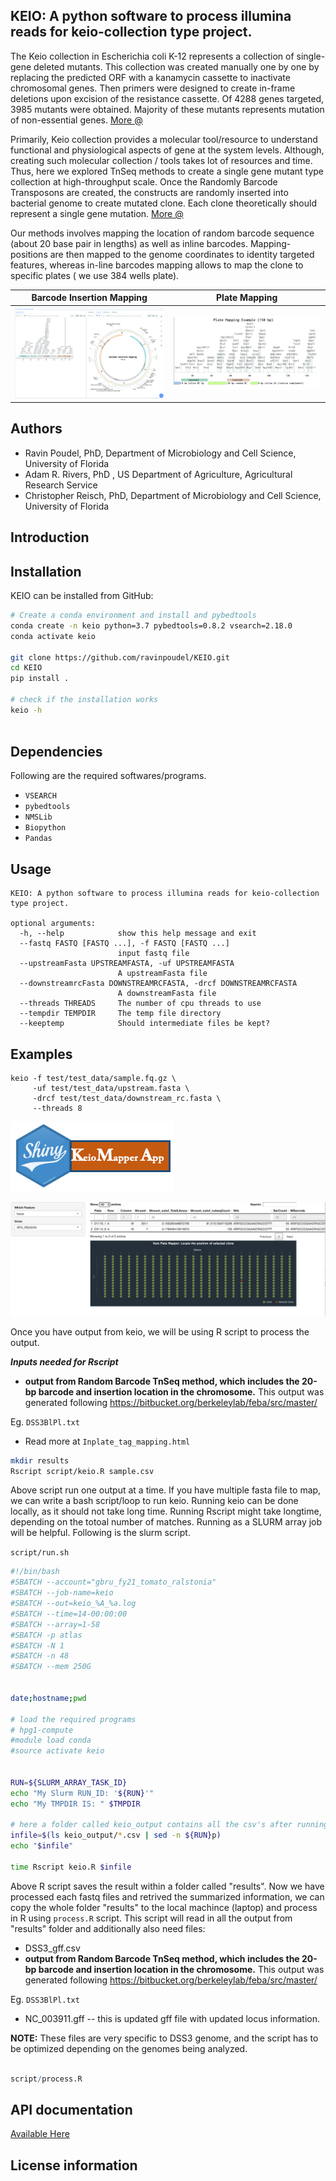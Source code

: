 ## KEIO: A python software to process illumina reads for keio-collection type project.

The Keio collection in Escherichia coli K-12 represents a collection of single-gene deleted mutants. This collection was created manually one by one by replacing the predicted ORF with a kanamycin cassette to inactivate chromosomal genes. Then primers were designed to create in-frame deletions upon excision of the resistance cassette. Of 4288 genes targeted, 3985 mutants were obtained. Majority of these mutants represents mutation of non-essential genes. [More @](https://www.ncbi.nlm.nih.gov/pmc/articles/PMC1681482/pdf/msb4100050.pdf)

Primarily, Keio collection provides a molecular tool/resource to understand functional and physiological aspects of gene at the system levels. Although, creating such molecular collection / tools takes lot of resources and time. Thus, here we explored TnSeq methods to create a single gene mutant type collection at high-throughput scale. Once the Randomly Barcode Transposons are created, the constructs are randomly inserted into bacterial genome to create mutated clone. Each clone theoretically should represent a single gene mutation. [More @](https://mbio.asm.org/content/6/3/e00306-15)

Our methods involves mapping the location of random barcode sequence (about 20 base pair in lengths) as well as inline barcodes. Mapping-positions are then mapped to the genome coordinates to identity targeted features, whereas in-line barcodes mapping allows to map the clone to specific plates ( we use 384 wells plate).


Barcode Insertion Mapping             |  Plate Mapping
:-------------------------:|:-------------------------:
![](https://raw.githubusercontent.com/ravinpoudel/KEIO/master/keio/data/instruction.png)  |  ![](https://raw.githubusercontent.com/ravinpoudel/KEIO/master/keio/data/platemapping.png)

## Authors

* Ravin Poudel, PhD, Department of Microbiology and Cell Science, University of Florida
* Adam R. Rivers, PhD , US Department of Agriculture, Agricultural Research Service
* Christopher Reisch, PhD, Department of Microbiology and Cell Science, University of Florida


## Introduction



## Installation

KEIO can be installed from GitHub:

```bash
# Create a conda environment and install and pybedtools
conda create -n keio python=3.7 pybedtools=0.8.2 vsearch=2.18.0
conda activate keio

git clone https://github.com/ravinpoudel/KEIO.git
cd KEIO
pip install .

# check if the installation works
keio -h
    
```


## Dependencies

Following are the required softwares/programs.


* ``VSEARCH``
* ``pybedtools``
* ``NMSLib``
* ``Biopython``
* ``Pandas``


## Usage

```
KEIO: A python software to process illumina reads for keio-collection type project.

optional arguments:
  -h, --help            show this help message and exit
  --fastq FASTQ [FASTQ ...], -f FASTQ [FASTQ ...]
                        input fastq file
  --upstreamFasta UPSTREAMFASTA, -uf UPSTREAMFASTA
                        A upstreamFasta file
  --downstreamrcFasta DOWNSTREAMRCFASTA, -drcf DOWNSTREAMRCFASTA
                        A downstreamFasta file
  --threads THREADS     The number of cpu threads to use
  --tempdir TEMPDIR     The temp file directory
  --keeptemp            Should intermediate files be kept?

```

## Examples


```{bash}
keio -f test/test_data/sample.fq.gz \
     -uf test/test_data/upstream.fasta \
     -drcf test/test_data/downstream_rc.fasta \
     --threads 8

```




[![IMAGE ALT TEXT HERE](https://raw.githubusercontent.com/ravinpoudel/KEIO/master/keio/data/applogo.png)](https://ravinpoudel.shinyapps.io/keioplatemapper/)


[![IMAGE ALT TEXT HERE](https://raw.githubusercontent.com/ravinpoudel/KEIO/master/keio/data/KeioMapper.png)](https://ravinpoudel.shinyapps.io/keioplatemapper/)


Once you have output from keio, we will be using R script to process the output. 

***Inputs needed for Rscript***

- **output from Random Barcode TnSeq method, which includes the 20-bp barcode and insertion location in the chromosome.** This output was generated following https://bitbucket.org/berkeleylab/feba/src/master/

Eg. `DSS3BlPl.txt`
- Read more at `Inplate_tag_mapping.html`

```bash
mkdir results
Rscript script/keio.R sample.csv 

```
Above script run one output at a time. If you have multiple fasta file to map, we can write a bash script/loop to run keio. Running keio can be done locally, as it should not take long time. Running Rscript might take longtime, depending on the totoal number of matches. Running as a SLURM array job will be helpful. Following is the slurm script.

`script/run.sh`

```bash
#!/bin/bash
#SBATCH --account="gbru_fy21_tomato_ralstonia"
#SBATCH --job-name=keio
#SBATCH --out=keio_%A_%a.log
#SBATCH --time=14-00:00:00
#SBATCH --array=1-58
#SBATCH -p atlas
#SBATCH -N 1
#SBATCH -n 48
#SBATCH --mem 250G


date;hostname;pwd

# load the required programs
# hpg1-compute
#module load conda
#source activate keio


RUN=${SLURM_ARRAY_TASK_ID}
echo "My Slurm RUN_ID: '${RUN}'"
echo "My TMPDIR IS: " $TMPDIR

# here a folder called keio_output contains all the csv's after running keio(python script)
infile=$(ls keio_output/*.csv | sed -n ${RUN}p)
echo "$infile"

time Rscript keio.R $infile


```
Above R script saves the result within a folder called "results". Now we have processed each fastq files and retrived the summarized information, we can copy the whole folder "results" to the local machince (laptop) and process in R using `process.R` script. This script will read in all the output from "results" folder and additionally also need  files:
- DSS3_gff.csv
- **output from Random Barcode TnSeq method, which includes the 20-bp barcode and insertion location in the chromosome.** This output was generated following https://bitbucket.org/berkeleylab/feba/src/master/

Eg. `DSS3BlPl.txt`
- NC_003911.gff -- this is updated gff file with updated locus information. 

**NOTE:** These files are very specific to DSS3 genome, and the script has to be optimized depending on the genomes being analyzed.

```R

script/process.R

```


## API documentation

[Available Here](https://ravinpoudel.github.io/KEIO/)


## License information

